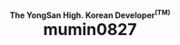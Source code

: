 <h1 align="center">
 <ruby>
     <p>mumin0827</hp>
     <rp>(</rp><rt>The <span title="용산고등학교">YongSan High.</span> Korean Developer<sup>(TM)</sup></rt><rp>)</rp>
  </ruby> 
</h1>
